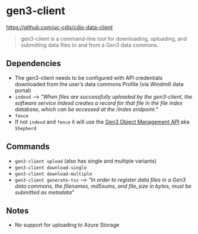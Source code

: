 # gen3-client

https://github.com/uc-cdis/cdis-data-client

> gen3-client is a command-line tool for downloading, uploading, and submitting data files to and from a Gen3 data commons.

## Dependencies

* The gen3-client needs to be configured with API credentials downloaded from the user’s data commons Profile (via Windmill data portal)
* `indexd` --> *"When files are successfully uploaded by the gen3-client, the software service indexd creates a record for that file in the file index database, which can be accessed at the /index endpoint."*
* `fence`
* If not `indexd` and `fence` it will use the [Gen3 Object Management API](https://github.com/uc-cdis/gen3-qa/blob/master/docs/testplans/obj-mgmt-api/obj-mgmt-api-test-plan.md) aka `Shepherd`

## Commands
* `gen3-client upload` (also has single and multiple variants)
* `gen3-client download-single`
* `gen3-client download-multiple`
* `gen3-client generate-tsv` --> *"In order to register data files in a Gen3 data commons, the filenames, md5sums, and file_size in bytes, must be submitted as metadata"*

## Notes
* No support for uploading to Azure Storage
